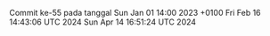 Commit ke-55 pada tanggal Sun Jan 01 14:00 2023 +0100
Fri Feb 16 14:43:06 UTC 2024
Sun Apr 14 16:51:24 UTC 2024
